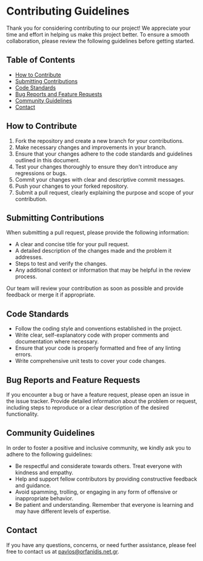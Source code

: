 # Contributing Guidelines

Thank you for considering contributing to our project! We appreciate your time and effort in helping us make this project better. To ensure a smooth collaboration, please review the following guidelines before getting started.

## Table of Contents

- [How to Contribute](#how-to-contribute)
- [Submitting Contributions](#submitting-contributions)
- [Code Standards](#code-standards)
- [Bug Reports and Feature Requests](#bug-reports-and-feature-requests)
- [Community Guidelines](#community-guidelines)
- [Contact](#contact)

## How to Contribute <a name="how-to-contribute"></a>

1. Fork the repository and create a new branch for your contributions.
2. Make necessary changes and improvements in your branch.
3. Ensure that your changes adhere to the code standards and guidelines outlined in this document.
4. Test your changes thoroughly to ensure they don't introduce any regressions or bugs.
5. Commit your changes with clear and descriptive commit messages.
6. Push your changes to your forked repository.
7. Submit a pull request, clearly explaining the purpose and scope of your contribution.

## Submitting Contributions <a name="submitting-contributions"></a>

When submitting a pull request, please provide the following information:

- A clear and concise title for your pull request.
- A detailed description of the changes made and the problem it addresses.
- Steps to test and verify the changes.
- Any additional context or information that may be helpful in the review process.

Our team will review your contribution as soon as possible and provide feedback or merge it if appropriate.

## Code Standards <a name="code-standards"></a>

- Follow the coding style and conventions established in the project.
- Write clear, self-explanatory code with proper comments and documentation where necessary.
- Ensure that your code is properly formatted and free of any linting errors.
- Write comprehensive unit tests to cover your code changes.

## Bug Reports and Feature Requests <a name="bug-reports-and-feature-requests"></a>

If you encounter a bug or have a feature request, please open an issue in the issue tracker. Provide detailed information about the problem or request, including steps to reproduce or a clear description of the desired functionality.

## Community Guidelines <a name="community-guidelines"></a>

In order to foster a positive and inclusive community, we kindly ask you to adhere to the following guidelines:

- Be respectful and considerate towards others. Treat everyone with kindness and empathy.
- Help and support fellow contributors by providing constructive feedback and guidance.
- Avoid spamming, trolling, or engaging in any form of offensive or inappropriate behavior.
- Be patient and understanding. Remember that everyone is learning and may have different levels of expertise.

## Contact <a name="contact"></a>

If you have any questions, concerns, or need further assistance, please feel free to contact us at [pavlos@orfanidis.net.gr](mailto:pavlos@orfanidis.net.gr).
